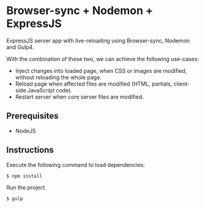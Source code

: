 #  Browser-sync + Nodemon + ExpressJS

ExpressJS server app with live-reloading using Browser-sync, Nodemon and Gulp4.

With the combination of these two, we can achieve the following use-cases:
* Inject changes into loaded page, when CSS or images are modified, without reloading the whole page.
* Reload page when affected files are modified (HTML, partials, client-side JavaScript code).
* Restart server when core server files are modified.

## Prerequisites
  - NodeJS

## Instructions
Execute the following command to load dependencies:
```sh
$ npm install
```

Run the project
```sh
$ gulp
```